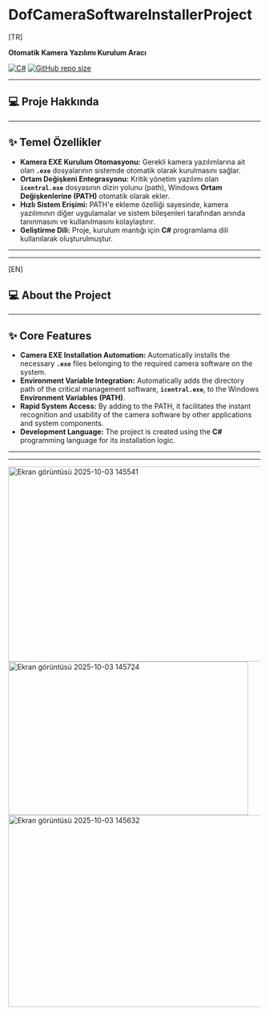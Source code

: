 # DofCameraSoftwareInstallerProject

[TR]

**Otomatik Kamera Yazılımı Kurulum Aracı**

[![C#](https://img.shields.io/badge/Language-C%23-blue.svg)](https://docs.microsoft.com/en-us/dotnet/csharp/)
[![GitHub repo size](https://img.shields.io/github/repo-size/abdullahhaktan/DofCameraSoftwareInstallerProject)](https://github.com/abdullahhaktan/DofCameraSoftwareInstallerProject)

---

## 💻 Proje Hakkında

---

## ✨ Temel Özellikler

* **Kamera EXE Kurulum Otomasyonu:** Gerekli kamera yazılımlarına ait olan **`.exe`** dosyalarının sistemde otomatik olarak kurulmasını sağlar.
* **Ortam Değişkeni Entegrasyonu:** Kritik yönetim yazılımı olan **`icentral.exe`** dosyasının dizin yolunu (path), Windows **Ortam Değişkenlerine (PATH)** otomatik olarak ekler.
* **Hızlı Sistem Erişimi:** PATH'e ekleme özelliği sayesinde, kamera yazılımının diğer uygulamalar ve sistem bileşenleri tarafından anında tanınmasını ve kullanılmasını kolaylaştırır.
* **Geliştirme Dili:** Proje, kurulum mantığı için **C#** programlama dili kullanılarak oluşturulmuştur.

---
---

[EN]

## 💻 About the Project

---

## ✨ Core Features

* **Camera EXE Installation Automation:** Automatically installs the necessary **`.exe`** files belonging to the required camera software on the system.
* **Environment Variable Integration:** Automatically adds the directory path of the critical management software, **`icentral.exe`**, to the Windows **Environment Variables (PATH)**.
* **Rapid System Access:** By adding to the PATH, it facilitates the instant recognition and usability of the camera software by other applications and system components.
* **Development Language:** The project is created using the **C#** programming language for its installation logic.

---
---

<img width="920" height="389" alt="Ekran görüntüsü 2025-10-03 145541" src="https://github.com/user-attachments/assets/b69d47bf-6461-4bd9-8468-93de506cb66a" />
<img width="479" height="306" alt="Ekran görüntüsü 2025-10-03 145724" src="https://github.com/user-attachments/assets/60bd167c-d626-4b0f-899e-f1adc1b09f15" />
<img width="722" height="383" alt="Ekran görüntüsü 2025-10-03 145632" src="https://github.com/user-attachments/assets/e863ff5a-b687-4390-973c-e428489efd8a" />
